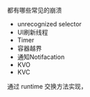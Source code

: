 都有哪些常见的崩溃

- unrecognized selector 
- UI刷新线程
- Timer
- 容器越界
- 通知Notifacation
- KVO
- KVC

通过 runtime 交换方法实现，
